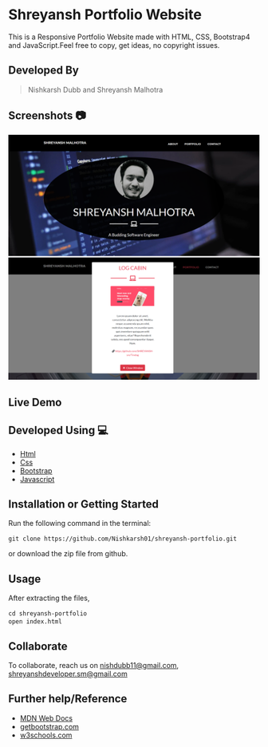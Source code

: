 # Shreyansh Portfolio Website
This is a Responsive Portfolio Website made with HTML, CSS, Bootstrap4 and JavaScript.Feel free to copy, get ideas, no copyright issues. 

## Developed By 
> Nishkarsh Dubb and Shreyansh Malhotra

## Screenshots 📷
![Website Screenshot 1](screenshots/1.png)
![Website Screenshot 2](screenshots/2.png)

## Live Demo 

 []()

## Developed Using 💻

+ [Html](https://developer.mozilla.org/en-US/docs/Web/HTML)
+ [Css](https://developer.mozilla.org/en-US/docs/Web/CSS)
+ [Bootstrap](https://getbootstrap.com/)
+ [Javascript](https://developer.mozilla.org/en-US/docs/Web/javascript)




## Installation or Getting Started

Run the following command in the terminal:

	git clone https://github.com/Nishkarsh01/shreyansh-portfolio.git
or download the zip file from github.
    

## Usage
After extracting the files,

    cd shreyansh-portfolio
    open index.html

## Collaborate
To collaborate, reach us on [nishdubb11@gmail.com](), [shreyanshdeveloper.sm@gmail.com]()

## Further help/Reference

+ [MDN Web Docs](https://developer.mozilla.org/en-US/)
+ [getbootstrap.com](https://getbootstrap.com/)
+ [w3schools.com](https://www.w3schools.com/)
    







